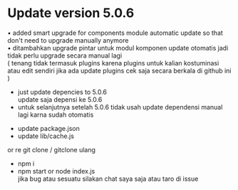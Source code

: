 # Update version 5.0.6
• added smart upgrade for components module automatic update so that don't need to upgrade manually anymore<br>
• ditambahkan upgrade pintar untuk modul komponen update otomatis 
jadi tidak perlu upgrade secara manual lagi <br> 
( tenang tidak termasuk plugins karena plugins untuk kalian kostuminasi atau edit sendiri jika ada update plugins cek saja secara berkala di github ini )
<br>


- just update depencies to 5.0.6<br>
update saja depensi ke 5.0.6<br>
- untuk selanjutnya setelah 5.0.6 tidak usah update dependensi manual lagi karna sudah otomatis<br>

* update package.json<br>
* update lib/cache.js<br>
  
or re git clone / gitclone ulang<br>
* npm i<br>
* npm start or node index.js<br>
jika bug atau sesuatu silakan chat saya saja atau taro di issue

